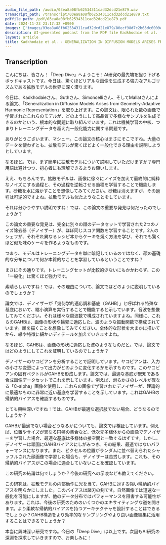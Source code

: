 ```yaml
---
audio_file_path: /audio/03ea8a08fb62534311cad32dcd21e879.wav
transcript_path: /transcript/03ea8a08fb62534311cad32dcd21e879.txt
pdffile_path: /pdf/03ea8a08fb62534311cad32dcd21e879.pdf
date: 2024-11-23 23:17:32 +0900
images: ['images/03ea8a08fb62534311cad32dcd21e879/80ecf98d7c2b63dc6009eae3025ec77e19d99a89df0ea9ef1256b5a2f460ef5f.jpg', 'images/03ea8a08fb62534311cad32dcd21e879/80b1efea2e697d9147ec669282c9e5c5eb8e7bf3377ffe8adb3f551ef9a8d129.jpg', 'images/03ea8a08fb62534311cad32dcd21e879/785200fd4b6a7f6e96e3cc10dea744958a9d07784211c7ba0a2644bf2932791d.jpg', 'images/03ea8a08fb62534311cad32dcd21e879/333cb2c4279a35744e686945675889f18d6d927f6329e9077c5f8ec7630a3900.jpg', 'images/03ea8a08fb62534311cad32dcd21e879/373d3e3f50a59f2eeb07c775b5a0f22cd3364272b7b77416714c4896315a6c89.jpg', 'images/03ea8a08fb62534311cad32dcd21e879/00cbbc0c901a148fdd3ffaedcbf75bd11d58717be683646f4475f991e89616ca.jpg', 'images/03ea8a08fb62534311cad32dcd21e879/c649f027e078a1693fb7cbd9dc39b2c60f5a3bffbb5e7d29b867d9c47fefd138.jpg', 'images/03ea8a08fb62534311cad32dcd21e879/17d772efabafacdc43d1b97941c16fdd3bbe2149b9e357aa791b0c34f9c5db47.jpg', 'images/03ea8a08fb62534311cad32dcd21e879/70a52bc0db2df2101bab1ef3cfc2c0433527e81809d4755033f822f1405e0af8.jpg', 'images/03ea8a08fb62534311cad32dcd21e879/d326b4553c81afc16eff729a75a07fd66d40f4836c9d77bc3818eb7fcd42bb90.jpg', 'images/03ea8a08fb62534311cad32dcd21e879/808e35491ad10b93a8fd3acb3cf41c7ead8f283245ed6f263a2bbef03e5140f4.jpg', 'images/03ea8a08fb62534311cad32dcd21e879/bb38342a55f758c2a7e14810493cce61a20fdb2c328550f60bfafd25bfd91010.jpg', 'images/03ea8a08fb62534311cad32dcd21e879/0e0a98ada6f844907ea42ba7c6e24f9d89d7b157817aa620c690087ce59c284a.jpg']
description: AI-generated podcast from the PDF file Kadkhodaie et al. - GENERALIZATION IN DIFFUSION MODELS ARISES FROM GEO_JP / 03ea8a08fb62534311cad32dcd21e879
layout: article
title: Kadkhodaie et al. - GENERALIZATION IN DIFFUSION MODELS ARISES FROM GEO_JP
---
```


## Transcription
こんにちは、皆さん！「Deep Dive」へようこそ！AI研究の最先端を掘り下げるポッドキャストです。今日は、驚くほどリアルな画像を生成する強力なアルゴリズムである拡散モデルの世界に深く潜ります。

今日は、Kadkhodaieさん、Guthさん、Simoncelliさん、そしてMallatさんによる論文、「Generalization in Diffusion Models Arises from Geometry-Adaptive Harmonic Representation」を取り上げます。この論文は、限られた数の画像で学習されたこれらのモデルが、どのようにして高品質で多様なサンプルを生成できるのかという、根本的な問題に取り組んでいます。これは機械学習の中核、つまりトレーニングデータを超えた一般化能力に関する問題です。


ありがとうございます、マシュー。この論文の核心はまさにそこですね。大量のデータを使わずとも、拡散モデルが驚くほどよく一般化できる理由を説明しようとしています。


なるほど。では、まず簡単に拡散モデルについて説明していただけますか？専門用語は避けつつ、初心者にも理解できるようお願いします。


ええ、もちろんです。拡散モデルは、画像に徐々にノイズを加えて最終的に純粋なノイズにする過程と、その過程を逆転させる過程を学習することで機能します。砂糖を水に溶かすことを想像してみてください。砂糖は消えますが、その過程は可逆的ですよね。拡散モデルも似たようなことをしています。


それは分かりやすい説明ですね！では、この論文の重要な発見は何だったのでしょうか？


この論文の重要な発見は、完全に別々の顔のデータセットで学習された2つのノイズ除去器（デノイザー）が、ほぼ同じスコア関数を学習することです。2人のシェフが、それぞれ異なるレシピ本からケーキを焼く方法を学び、それでも驚くほど似た味のケーキを作るようなものです。


つまり、モデルはトレーニングデータを単に暗記しているのではなく、顔の基礎的な分布について何か本質的なことを学習しているということですね？


まさにその通りです。トレーニングセットが比較的少ないにもかかわらず、この「一般化」は驚くほど強力です。


素晴らしいですね！では、その理由について、論文ではどのように説明しているのでしょうか？


論文では、デノイザーが「幾何学的適応調和基底（GAHB）」と呼ばれる特殊な基底において、縮小演算を実行することで機能すると示しています。音波を想像してみてください。それは様々な周波数で構成されていますよね。同様に、これらのGAHBは、画像の形状や輪郭に適応した、波のような振動関数で構成されています。顔を描くことを想像してみてください。全体的な形状を大まかに描いてから、縁や特徴に細かいディテールを加えていきますよね。


なるほど、GAHBは、画像の形状に適応した波のようなものだと。では、論文ではどのようにしてこれを証明しているのでしょうか？


デノイザーのヤコビアンを分析することで証明しています。ヤコビアンは、入力の小さな変更によって出力がどのように変化するかを示すものです。このヤコビアンの固有ベクトルがGAHBを形成します。論文では、最適な基底が既知である合成画像データセットでこれを示しています。例えば、滑らかさのレベルが異なる「C-alpha」画像を使用し、これらの画像で学習されたデノイザーが、理論的に最適なものに非常に近い基底を学習することを示しています。これはGAHBの帰納的バイアスを確認するものです。


とても興味深いですね！では、GAHBが最適な選択肢でない場合、どうなるのでしょうか？


GAHBが最適でない場合どうなるかについても、論文では検証しています。例えば、位置やサイズが異なる円盤の集合など、低次元多様体からの画像でデノイザーを学習した場合、最適な基底は多様体の接空間と一致するはずです。しかし、デノイザーは頑固にGAHBバイアスにしがみつき、その結果、最適ではないパフォーマンスになります。また、ピクセルの位置がランダムに並べ替えられたシャッフルされた顔画像で学習した場合も、デノイザーは苦労します。これも、その帰納的バイアスがこの場合に適合していないことを確認しています。


この研究の結論は何でしょうか？今後の研究への示唆なども教えてください。


この研究は、拡散モデルの内部動作に光を当て、GAHBに対する強い帰納的バイアスを明らかにしました。このバイアスは諸刃の剣です。自然画像では迅速な一般化を可能にしますが、他のデータ分布ではパフォーマンスを阻害する可能性があります。これは、今後の研究のためのいくつかのエキサイティングな道を開きます。より柔軟な帰納的バイアスを持つアーキテクチャを設計することはできるでしょうか？GAHB構造をより効率的なサンプリングやより良い画像編集に活用することはできるでしょうか？


本当に興味深い研究ですね。今日の「Deep Dive」は以上です。次回もAI研究の深淵を探求していきますので、お楽しみに！





